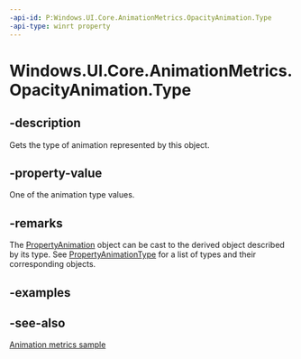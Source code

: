 ```yaml
---
-api-id: P:Windows.UI.Core.AnimationMetrics.OpacityAnimation.Type
-api-type: winrt property
---
```


<!-- Property syntax
public Windows.UI.Core.AnimationMetrics.PropertyAnimationType Type { get; }
-->

# Windows.UI.Core.AnimationMetrics.OpacityAnimation.Type

## -description
Gets the type of animation represented by this object.

## -property-value
One of the animation type values.

## -remarks
The [PropertyAnimation](propertyanimation.md) object can be cast to the derived object described by its type. See [PropertyAnimationType](propertyanimationtype.md) for a list of types and their corresponding objects.

## -examples

## -see-also
[Animation metrics sample](https://github.com/microsoft/Windows-universal-samples/tree/master/Samples/AnimationMetrics)
